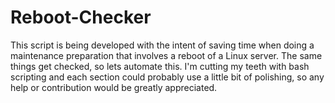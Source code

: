 # Reboot-Checker
This script is being developed with the intent of saving time when doing a maintenance preparation that involves a reboot of a Linux server. The same things get checked, so lets automate this. I'm cutting my teeth with bash scripting and each section could probably use a little bit of polishing, so any help or contribution would be greatly appreciated.
